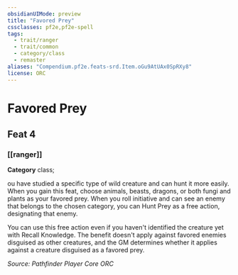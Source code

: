 ```yaml
---
obsidianUIMode: preview
title: "Favored Prey"
cssclasses: pf2e,pf2e-spell
tags:
  - trait/ranger
  - trait/common
  - category/class
  - remaster
aliases: "Compendium.pf2e.feats-srd.Item.oGu9AtUAx0SpRXy8"
license: ORC
---
```

# Favored Prey
## Feat 4
### [[ranger]]

**Category** class; 




ou have studied a specific type of wild creature and can hunt it more easily. When you gain this feat, choose animals, beasts, dragons, or both fungi and plants as your favored prey. When you roll initiative and can see an enemy that belongs to the chosen category, you can Hunt Prey as a free action, designating that enemy.

You can use this free action even if you haven't identified the creature yet with Recall Knowledge. The benefit doesn't apply against favored enemies disguised as other creatures, and the GM determines whether it applies against a creature disguised as a favored prey.

*Source: Pathfinder Player Core*
*ORC*